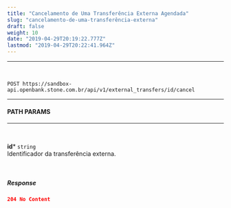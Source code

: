 ```yaml
---
title: "Cancelamento de Uma Transferência Externa Agendada"
slug: "cancelamento-de-uma-transferência-externa"
draft: false
weight: 10
date: "2019-04-29T20:19:22.777Z"
lastmod: "2019-04-29T20:22:41.964Z"
---
```


---
<br>

```
POST https://sandbox-api.openbank.stone.com.br/api/v1/external_transfers/id/cancel
```
---

#### **PATH PARAMS**
---
<br>

**id*** `string`
<br>Identificador da transferência externa.



<br>

##### **Response**

```json
204 No Content

